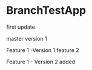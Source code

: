 # BranchTestApp

first update

master version 1

Feature 1 -Version 1
feature 2


Feature 1 - Version 2 added

